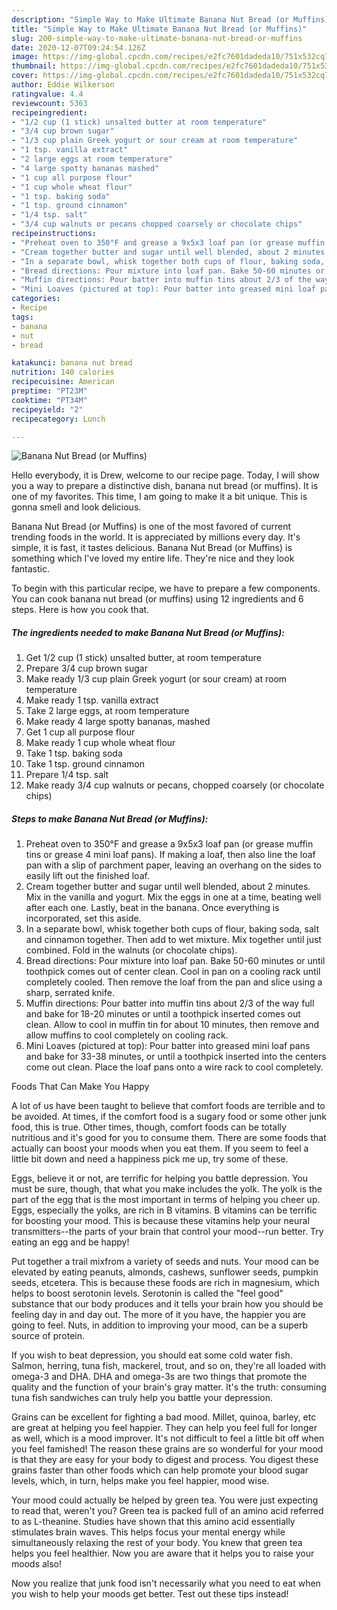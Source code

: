```yaml
---
description: "Simple Way to Make Ultimate Banana Nut Bread (or Muffins)"
title: "Simple Way to Make Ultimate Banana Nut Bread (or Muffins)"
slug: 200-simple-way-to-make-ultimate-banana-nut-bread-or-muffins
date: 2020-12-07T09:24:54.126Z
image: https://img-global.cpcdn.com/recipes/e2fc7601dadeda10/751x532cq70/banana-nut-bread-or-muffins-recipe-main-photo.jpg
thumbnail: https://img-global.cpcdn.com/recipes/e2fc7601dadeda10/751x532cq70/banana-nut-bread-or-muffins-recipe-main-photo.jpg
cover: https://img-global.cpcdn.com/recipes/e2fc7601dadeda10/751x532cq70/banana-nut-bread-or-muffins-recipe-main-photo.jpg
author: Eddie Wilkerson
ratingvalue: 4.4
reviewcount: 5363
recipeingredient:
- "1/2 cup (1 stick) unsalted butter at room temperature"
- "3/4 cup brown sugar"
- "1/3 cup plain Greek yogurt or sour cream at room temperature"
- "1 tsp. vanilla extract"
- "2 large eggs at room temperature"
- "4 large spotty bananas mashed"
- "1 cup all purpose flour"
- "1 cup whole wheat flour"
- "1 tsp. baking soda"
- "1 tsp. ground cinnamon"
- "1/4 tsp. salt"
- "3/4 cup walnuts or pecans chopped coarsely or chocolate chips"
recipeinstructions:
- "Preheat oven to 350°F and grease a 9x5x3 loaf pan (or grease muffin tins or grease 4 mini loaf pans). If making a loaf, then also line the loaf pan with a slip of parchment paper, leaving an overhang on the sides to easily lift out the finished loaf."
- "Cream together butter and sugar until well blended, about 2 minutes. Mix in the vanilla and yogurt. Mix the eggs in one at a time, beating well after each one. Lastly, beat in the banana. Once everything is incorporated, set this aside."
- "In a separate bowl, whisk together both cups of flour, baking soda, salt and cinnamon together. Then add to wet mixture. Mix together until just combined. Fold in the walnuts (or chocolate chips)."
- "Bread directions: Pour mixture into loaf pan. Bake 50-60 minutes or until toothpick comes out of center clean. Cool in pan on a cooling rack until completely cooled. Then remove the loaf from the pan and slice using a sharp, serrated knife."
- "Muffin directions: Pour batter into muffin tins about 2/3 of the way full and bake for 18-20 minutes or until a toothpick inserted comes out clean. Allow to cool in muffin tin for about 10 minutes, then remove and allow muffins to cool completely on cooling rack."
- "Mini Loaves (pictured at top): Pour batter into greased mini loaf pans and bake for 33-38 minutes, or until a toothpick inserted into the centers come out clean. Place the loaf pans onto a wire rack to cool completely."
categories:
- Recipe
tags:
- banana
- nut
- bread

katakunci: banana nut bread 
nutrition: 140 calories
recipecuisine: American
preptime: "PT23M"
cooktime: "PT34M"
recipeyield: "2"
recipecategory: Lunch

---
```



![Banana Nut Bread (or Muffins)](https://img-global.cpcdn.com/recipes/e2fc7601dadeda10/751x532cq70/banana-nut-bread-or-muffins-recipe-main-photo.jpg)

Hello everybody, it is Drew, welcome to our recipe page. Today, I will show you a way to prepare a distinctive dish, banana nut bread (or muffins). It is one of my favorites. This time, I am going to make it a bit unique. This is gonna smell and look delicious.



Banana Nut Bread (or Muffins) is one of the most favored of current trending foods in the world. It is appreciated by millions every day. It's simple, it is fast, it tastes delicious. Banana Nut Bread (or Muffins) is something which I've loved my entire life. They're nice and they look fantastic.


To begin with this particular recipe, we have to prepare a few components. You can cook banana nut bread (or muffins) using 12 ingredients and 6 steps. Here is how you cook that.

<!--inarticleads1-->

##### The ingredients needed to make Banana Nut Bread (or Muffins):

1. Get 1/2 cup (1 stick) unsalted butter, at room temperature
1. Prepare 3/4 cup brown sugar
1. Make ready 1/3 cup plain Greek yogurt (or sour cream) at room temperature
1. Make ready 1 tsp. vanilla extract
1. Take 2 large eggs, at room temperature
1. Make ready 4 large spotty bananas, mashed
1. Get 1 cup all purpose flour
1. Make ready 1 cup whole wheat flour
1. Take 1 tsp. baking soda
1. Take 1 tsp. ground cinnamon
1. Prepare 1/4 tsp. salt
1. Make ready 3/4 cup walnuts or pecans, chopped coarsely (or chocolate chips)




<!--inarticleads2-->

##### Steps to make Banana Nut Bread (or Muffins):

1. Preheat oven to 350°F and grease a 9x5x3 loaf pan (or grease muffin tins or grease 4 mini loaf pans). If making a loaf, then also line the loaf pan with a slip of parchment paper, leaving an overhang on the sides to easily lift out the finished loaf.
1. Cream together butter and sugar until well blended, about 2 minutes. Mix in the vanilla and yogurt. Mix the eggs in one at a time, beating well after each one. Lastly, beat in the banana. Once everything is incorporated, set this aside.
1. In a separate bowl, whisk together both cups of flour, baking soda, salt and cinnamon together. Then add to wet mixture. Mix together until just combined. Fold in the walnuts (or chocolate chips).
1. Bread directions: Pour mixture into loaf pan. Bake 50-60 minutes or until toothpick comes out of center clean. Cool in pan on a cooling rack until completely cooled. Then remove the loaf from the pan and slice using a sharp, serrated knife.
1. Muffin directions: Pour batter into muffin tins about 2/3 of the way full and bake for 18-20 minutes or until a toothpick inserted comes out clean. Allow to cool in muffin tin for about 10 minutes, then remove and allow muffins to cool completely on cooling rack.
1. Mini Loaves (pictured at top): Pour batter into greased mini loaf pans and bake for 33-38 minutes, or until a toothpick inserted into the centers come out clean. Place the loaf pans onto a wire rack to cool completely.




Foods That Can Make You Happy


A lot of us have been taught to believe that comfort foods are terrible and to be avoided. At times, if the comfort food is a sugary food or some other junk food, this is true. Other times, though, comfort foods can be totally nutritious and it's good for you to consume them. There are some foods that actually can boost your moods when you eat them. If you seem to feel a little bit down and need a happiness pick me up, try some of these.

Eggs, believe it or not, are terrific for helping you battle depression. You must be sure, though, that what you make includes the yolk. The yolk is the part of the egg that is the most important in terms of helping you cheer up. Eggs, especially the yolks, are rich in B vitamins. B vitamins can be terrific for boosting your mood. This is because these vitamins help your neural transmitters--the parts of your brain that control your mood--run better. Try eating an egg and be happy!

Put together a trail mixfrom a variety of seeds and nuts. Your mood can be elevated by eating peanuts, almonds, cashews, sunflower seeds, pumpkin seeds, etcetera. This is because these foods are rich in magnesium, which helps to boost serotonin levels. Serotonin is called the "feel good" substance that our body produces and it tells your brain how you should be feeling day in and day out. The more of it you have, the happier you are going to feel. Nuts, in addition to improving your mood, can be a superb source of protein.

If you wish to beat depression, you should eat some cold water fish. Salmon, herring, tuna fish, mackerel, trout, and so on, they're all loaded with omega-3 and DHA. DHA and omega-3s are two things that promote the quality and the function of your brain's gray matter. It's the truth: consuming tuna fish sandwiches can truly help you battle your depression. 

Grains can be excellent for fighting a bad mood. Millet, quinoa, barley, etc are great at helping you feel happier. They can help you feel full for longer as well, which is a mood improver. It's not difficult to feel a little bit off when you feel famished! The reason these grains are so wonderful for your mood is that they are easy for your body to digest and process. You digest these grains faster than other foods which can help promote your blood sugar levels, which, in turn, helps make you feel happier, mood wise.

Your mood could actually be helped by green tea. You were just expecting to read that, weren't you? Green tea is packed full of an amino acid referred to as L-theanine. Studies have shown that this amino acid essentially stimulates brain waves. This helps focus your mental energy while simultaneously relaxing the rest of your body. You knew that green tea helps you feel healthier. Now you are aware that it helps you to raise your moods also!

Now you realize that junk food isn't necessarily what you need to eat when you wish to help your moods get better. Test out  these tips  instead!

